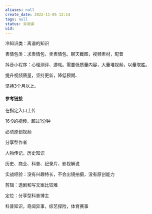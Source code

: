 ```yaml
---
aliases: null
create_date: 2022-11-05 12:14
tags: null
status: 未阅读 
uid: 
---
```

冷知识类：离谱的知识

表情包类：求表情包，卖表情包。聊天截图，视频素材，配音

抖音小程序：心理测评、游戏。需要低质量内容，大量堆视频，以量取胜。

提升视频质量，坚持更新，降低预期、

坚持3个月以上。

#### 参考链接

在指定入口上传

16:9的视频，超过1分钟

必须原创视频

分享型作者

人物传记，历史知识

历史、商业、科普、纪录片、影视解说

实战经验：没有兴趣特长，不会出镜拍摄，没有原创能力

剪辑：选剧和写文案比较难

定位：分享型科普博主

科普知识，奇闻异事，综艺探险，体育赛事